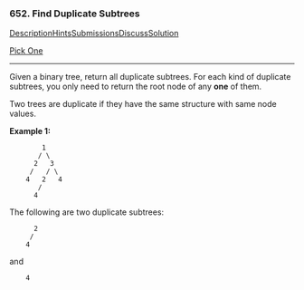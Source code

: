 ###  652. Find Duplicate Subtrees

[Description](https://leetcode.com/problems/find-duplicate-subtrees/description/)[Hints](https://leetcode.com/problems/find-duplicate-subtrees/hints/)[Submissions](https://leetcode.com/problems/find-duplicate-subtrees/submissions/)[Discuss](https://leetcode.com/problems/find-duplicate-subtrees/discuss/)[Solution](https://leetcode.com/problems/find-duplicate-subtrees/solution/)

[Pick One](https://leetcode.com/problems/random-one-question/)

------

Given a binary tree, return all duplicate subtrees. For each kind of duplicate subtrees, you only need to return the root node of any **one** of them.

Two trees are duplicate if they have the same structure with same node values.

**Example 1:**

```
        1
       / \
      2   3
     /   / \
    4   2   4
       /
      4
```

The following are two duplicate subtrees:

```
      2
     /
    4
```

and

```
    4
```

 